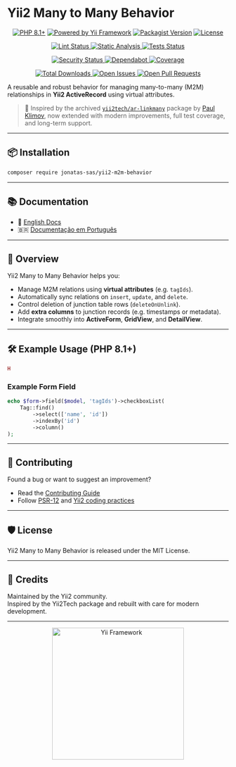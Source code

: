 # Yii2 Many to Many Behavior

<p align="center">
  <a href="https://www.php.net/releases/8.1/en.php" title="PHP Version 8.1+" target="_blank" rel="noopener noreferrer"><img src="https://img.shields.io/badge/PHP-8.1+-8892BF.svg?style=flat-square&logo=php" alt="PHP 8.1+"></a>
  <a href="https://www.yiiframework.com/" title="Yii Framework Website" target="_blank" rel="noopener noreferrer"><img src="https://img.shields.io/badge/Powered_by-Yii_Framework-green.svg?style=flat-square" alt="Powered by Yii Framework"></a>
  <a href="https://packagist.org/packages/jonatas-sas/yii2-m2m-behavior" title="View on Packagist" target="_blank" rel="noopener noreferrer"><img src="https://img.shields.io/packagist/v/jonatas-sas/yii2-m2m-behavior.svg?style=flat-square" alt="Packagist Version"></a>
  <a href="LICENSE" title="View License"><img src="https://img.shields.io/packagist/l/jonatas-sas/yii2-m2m-behavior.svg?style=flat-square" alt="License"></a>
</p>

<p align="center">
  <a href="https://github.com/jonatas-sas/yii2-m2m-behavior/actions/workflows/lint.yml" title="Lint Workflow">
    <img src="https://github.com/jonatas-sas/yii2-m2m-behavior/actions/workflows/lint.yml/badge.svg" alt="Lint Status">
  </a>
  <a href="https://github.com/jonatas-sas/yii2-m2m-behavior/actions/workflows/static.yml" title="Static Analysis Status">
    <img src="https://github.com/jonatas-sas/yii2-m2m-behavior/actions/workflows/static.yml/badge.svg" alt="Static Analysis">
  </a>
  <a href="https://github.com/jonatas-sas/yii2-m2m-behavior/actions/workflows/test.yml" title="Test Workflow">
    <img src="https://github.com/jonatas-sas/yii2-m2m-behavior/actions/workflows/test.yml/badge.svg" alt="Tests Status">
  </a>
</p>

<p align="center">
  <a href="https://github.com/jonatas-sas/yii2-m2m-behavior/actions/workflows/security.yml" title="Security Scan">
    <img src="https://github.com/jonatas-sas/yii2-m2m-behavior/actions/workflows/security.yml/badge.svg" alt="Security Status">
  </a>
  <a href="https://github.com/jonatas-sas/yii2-m2m-behavior/actions/workflows/dependabot/dependabot-updates" title="Dependabot Updates">
    <img src="https://github.com/jonatas-sas/yii2-m2m-behavior/actions/workflows/dependabot/dependabot-updates/badge.svg" alt="Dependabot">
  </a>
  <a href="https://codecov.io/gh/jonatas-sas/yii2-m2m-behavior" title="Code Coverage" target="_blank" rel="noopener noreferrer">
    <img src="https://codecov.io/gh/jonatas-sas/yii2-m2m-behavior/branch/main/graph/badge.svg" alt="Coverage">
  </a>
</p>

<p align="center">
  <a href="https://packagist.org/packages/jonatas-sas/yii2-m2m-behavior/stats" title="Total Downloads" target="_blank" rel="noopener noreferrer">
    <img src="https://img.shields.io/packagist/dt/jonatas-sas/yii2-m2m-behavior.svg?style=flat-square" alt="Total Downloads">
  </a>
  <a href="https://github.com/jonatas-sas/yii2-m2m-behavior/issues" title="Open Issues">
    <img src="https://img.shields.io/github/issues/jonatas-sas/yii2-m2m-behavior.svg?style=flat-square" alt="Open Issues">
  </a>
  <a href="https://github.com/jonatas-sas/yii2-m2m-behavior/pulls" title="Open Pull Requests">
    <img src="https://img.shields.io/github/issues-pr/jonatas-sas/yii2-m2m-behavior.svg?style=flat-square" alt="Open Pull Requests">
  </a>
</p>

A reusable and robust behavior for managing many-to-many (M2M) relationships in **Yii2 ActiveRecord** using virtual attributes.

> 🧩 Inspired by the archived [`yii2tech/ar-linkmany`](https://github.com/yii2tech/ar-linkmany) package by [Paul Klimov](https://github.com/PaulKlimov), now extended with modern improvements, full test coverage, and long-term support.

---

## 📦 Installation

```bash
composer require jonatas-sas/yii2-m2m-behavior
```

---

## 📚 Documentation

- 📘 [English Docs](docs/index.md)
- 🇧🇷 [Documentação em Português](docs/index.pt_BR.md)

---

## 🚀 Overview

Yii2 Many to Many Behavior helps you:

- Manage M2M relations using **virtual attributes** (e.g. `tagIds`).
- Automatically sync relations on `insert`, `update`, and `delete`.
- Control deletion of junction table rows (`deleteOnUnlink`).
- Add **extra columns** to junction records (e.g. timestamps or metadata).
- Integrate smoothly into **ActiveForm**, **GridView**, and **DetailView**.

---

## 🛠 Example Usage (PHP 8.1+)

```php
H
```

### Example Form Field

```php
echo $form->field($model, 'tagIds')->checkboxList(
    Tag::find()
        ->select(['name', 'id'])
        ->indexBy('id')
        ->column()
);
```

---

## 🤝 Contributing

Found a bug or want to suggest an improvement?

- Read the [Contributing Guide](CONTRIBUTING.md)
- Follow [PSR-12](https://www.php-fig.org/psr/psr-12/) and [Yii2 coding practices](https://www.yiiframework.com/doc/guide/2.0/en)

---

## 🛡 License

Yii2 Many to Many Behavior is released under the MIT License.

---

## 💙 Credits

Maintained by the Yii2 community.\
Inspired by the Yii2Tech package and rebuilt with care for modern development.

---

<p align="center">
  <a href="https://www.yiiframework.com" title="Yii Framework" target="_blank"><img src="https://www.yiiframework.com/image/design/logo/yii3_full_for_dark.svg" alt="Yii Framework" width="300" title="Yii Framework"></a>
</p>
